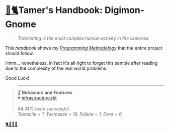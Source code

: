 # [🏡🐈](http://digignome.gyoudmon.org)Tamer's Handbook: Digimon-Gnome

> _Translating is the most complex human activity in the Universe._

This _handbook_ shows my _[Programming
Methodology](https://github.com/digital-world/DigiGnome)_ that the
entire project should follow.

Hmm... nonetheless, in fact it's all right to forget this sample after
reading due to the complexity of the real world problems.

Good Luck!

> ---

> _📖_ **Behaviors and
> Features**<br>💔 [infrastructure.rkt](http://digignome.gyoudmon.org/infrastructure.rkt)<br> <br>_94.74%
> tests successful._<br>_Testsuite = 1, Testcases = 19, Failure = 1, Error
> = 0._

[🐈🐾🐾🐾](http://digignome.gyoudmon.org)
